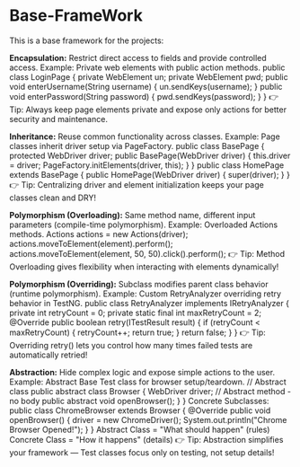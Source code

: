 # Base-FrameWork

This is a base framework for the projects:

**Encapsulation:**
Restrict direct access to fields and provide controlled access.
Example: Private web elements with public action methods.
public class LoginPage {
 private WebElement un;
 private WebElement pwd;
public void enterUsername(String username) { 
 un.sendKeys(username); }
public void enterPassword(String password) { 
 pwd.sendKeys(password); }
}
👉 Tip: Always keep page elements private and expose only actions for better security and maintenance.


**Inheritance:**
 Reuse common functionality across classes.
Example: Page classes inherit driver setup via PageFactory.
public class BasePage {
 protected WebDriver driver;
public BasePage(WebDriver driver) {
 this.driver = driver;
 PageFactory.initElements(driver, this);
 }
}
public class HomePage extends BasePage {
 public HomePage(WebDriver driver) {
 super(driver);
 }
}
👉 Tip: Centralizing driver and element initialization keeps your page classes clean and DRY!

**Polymorphism (Overloading):**
Same method name, different input parameters (compile-time polymorphism).
Example: Overloaded Actions methods.
Actions actions = new Actions(driver);
actions.moveToElement(element).perform();
actions.moveToElement(element, 50, 50).click().perform();
👉 Tip: Method Overloading gives flexibility when interacting with elements dynamically!

**Polymorphism (Overriding):**
Subclass modifies parent class behavior (runtime polymorphism).
Example: Custom RetryAnalyzer overriding retry behavior in TestNG.
public class RetryAnalyzer implements IRetryAnalyzer {
 private int retryCount = 0;
 private static final int maxRetryCount = 2;
 @Override
 public boolean retry(ITestResult result) {
 if (retryCount < maxRetryCount) {
 retryCount++;
 return true;
 }
 return false;
 }
}
👉 Tip: Overriding retry() lets you control how many times failed tests are automatically retried!

**Abstraction:**
Hide complex logic and expose simple actions to the user.
Example: Abstract Base Test class for browser setup/teardown.
// Abstract class
public abstract class Browser {
 WebDriver driver;
 // Abstract method - no body
 public abstract void openBrowser();
 }
}
 Concrete Subclasses:
public class ChromeBrowser extends Browser {
 @Override
 public void openBrowser() {
 driver = new ChromeDriver();
 System.out.println("Chrome Browser Opened!");
 }
}
Abstract Class = "What should happen" (rules)
Concrete Class = "How it happens" (details)
👉 Tip: Abstraction simplifies your framework — Test classes focus only on testing, not setup details!
